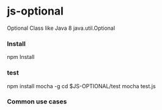 # js-optional
Optional Class like Java 8 java.util.Optional

### Install
npm Install

### test
npm install mocha -g
cd $JS-OPTIONAL/test
mocha test.js

### Common use cases
